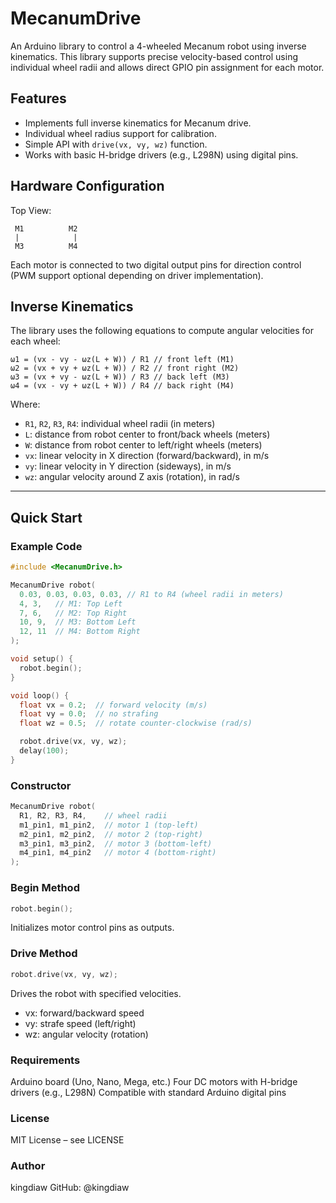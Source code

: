 # MecanumDrive

An Arduino library to control a 4-wheeled Mecanum robot using inverse kinematics. This library supports precise velocity-based control using individual wheel radii and allows direct GPIO pin assignment for each motor.

## Features

- Implements full inverse kinematics for Mecanum drive.
- Individual wheel radius support for calibration.
- Simple API with `drive(vx, vy, wz)` function.
- Works with basic H-bridge drivers (e.g., L298N) using digital pins.

## Hardware Configuration

Top View:
```
 M1          M2
 |            |
 M3          M4
```
Each motor is connected to two digital output pins for direction control (PWM support optional depending on driver implementation).

## Inverse Kinematics

The library uses the following equations to compute angular velocities for each wheel:
```
ω1 = (vx - vy - ωz(L + W)) / R1 // front left (M1)
ω2 = (vx + vy + ωz(L + W)) / R2 // front right (M2)
ω3 = (vx + vy - ωz(L + W)) / R3 // back left (M3)
ω4 = (vx - vy + ωz(L + W)) / R4 // back right (M4)
```

Where:

- `R1`, `R2`, `R3`, `R4`: individual wheel radii (in meters)
- `L`: distance from robot center to front/back wheels (meters)
- `W`: distance from robot center to left/right wheels (meters)
- `vx`: linear velocity in X direction (forward/backward), in m/s
- `vy`: linear velocity in Y direction (sideways), in m/s
- `wz`: angular velocity around Z axis (rotation), in rad/s

---

## Quick Start

### Example Code

```cpp
#include <MecanumDrive.h>

MecanumDrive robot(
  0.03, 0.03, 0.03, 0.03, // R1 to R4 (wheel radii in meters)
  4, 3,   // M1: Top Left
  7, 6,   // M2: Top Right
  10, 9,  // M3: Bottom Left
  12, 11  // M4: Bottom Right
);

void setup() {
  robot.begin();
}

void loop() {
  float vx = 0.2;  // forward velocity (m/s)
  float vy = 0.0;  // no strafing
  float wz = 0.5;  // rotate counter-clockwise (rad/s)

  robot.drive(vx, vy, wz);
  delay(100);
}
```
### Constructor
```cpp
MecanumDrive robot(
  R1, R2, R3, R4,    // wheel radii
  m1_pin1, m1_pin2,  // motor 1 (top-left)
  m2_pin1, m2_pin2,  // motor 2 (top-right)
  m3_pin1, m3_pin2,  // motor 3 (bottom-left)
  m4_pin1, m4_pin2   // motor 4 (bottom-right)
);
```
### Begin Method
```cpp
robot.begin();
```
Initializes motor control pins as outputs.

### Drive Method
```cpp
robot.drive(vx, vy, wz);
```

Drives the robot with specified velocities.

- vx: forward/backward speed
- vy: strafe speed (left/right)
- wz: angular velocity (rotation)

### Requirements
Arduino board (Uno, Nano, Mega, etc.)
Four DC motors with H-bridge drivers (e.g., L298N)
Compatible with standard Arduino digital pins

### License
MIT License – see LICENSE

### Author
kingdiaw
GitHub: @kingdiaw
